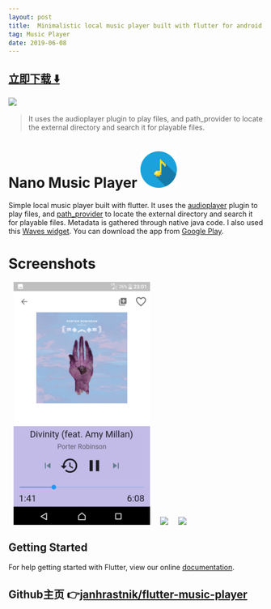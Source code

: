 ```yaml
---
layout: post
title:  Minimalistic local music player built with flutter for android
tag: Music Player
date: 2019-06-08
---
```


 


## [立即下载 ️⬇️ ](https://codeload.github.com/janhrastnik/flutter-music-player/zip/master) 
<p-1> 

 
![](https://flutterawesome.com/content/images/2019/05/Nano-Music-Player.jpg)
 
>
> It uses the audioplayer plugin to play files, and path_provider to locate the external directory and search it for playable files.
>

 
# Nano Music Player ![alt text](https://raw.githubusercontent.com/janhrastnik/flutter-music-player/master/android/app/src/main/res/mipmap-hdpi/icon.png)

Simple local music player built with flutter. It uses the [audioplayer](https://pub.dartlang.org/packages/audioplayer#-readme-tab-) plugin to play files, and [path_provider](https://pub.dartlang.org/packages/path_provider#-readme-tab-) to locate the external directory and search it for playable files. Metadata is gathered through native java code. I also used this [Waves widget](https://github.com/i-protoss/wave). You can download the app from [Google Play](https://play.google.com/store/apps/details?id=janhrastnik.musicplayer2).

# Screenshots
<img src="https://raw.githubusercontent.com/janhrastnik/flutter-music-player/master/screenshots/1.png" height="480px" hspace="10"/><img src="screenshots/2.png" height="480px" hspace="10"/><img src="screenshots/3.png" height="480px" hspace="10"/>
## Getting Started

For help getting started with Flutter, view our online
[documentation](https://flutter.io/).

## Github主页 👉[janhrastnik/flutter-music-player](http://github.com/janhrastnik/flutter-music-player)